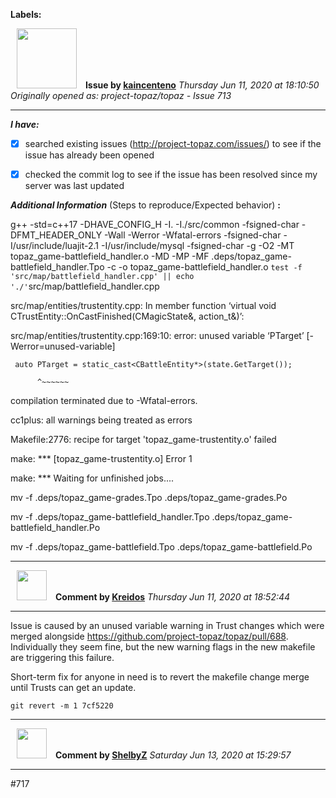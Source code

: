 **Labels:**



<a href="https://github.com/kaincenteno"><img src="https://avatars3.githubusercontent.com/u/26943220?v=4" width="96" height="96" hspace="10"></img></a> **Issue by [kaincenteno](https://github.com/kaincenteno)**
_Thursday Jun 11, 2020 at 18:10:50_
_Originally opened as: project-topaz/topaz - Issue 713_

----

<!-- place 'x' mark between square [] brackets to checkmark box -->
**_I have:_**

- [x] searched existing issues (http://project-topaz.com/issues/) to see if the issue has already been opened
- [x] checked the commit log to see if the issue has been resolved since my server was last updated

**_Additional Information_** (Steps to reproduce/Expected behavior) **:** 

g++ -std=c++17 -DHAVE_CONFIG_H -I. -I./src/common   -fsigned-char -DFMT_HEADER_ONLY -Wall -Werror -Wfatal-errors      -fsigned-char -I/usr/include/luajit-2.1 -I/usr/include/mysql   -fsigned-char -g -O2 -MT topaz_game-battlefield_handler.o -MD -MP -MF .deps/topaz_game-battlefield_handler.Tpo -c -o topaz_game-battlefield_handler.o `test -f 'src/map/battlefield_handler.cpp' || echo './'`src/map/battlefield_handler.cpp
src/map/entities/trustentity.cpp: In member function ‘virtual void CTrustEntity::OnCastFinished(CMagicState&, action_t&)’:
src/map/entities/trustentity.cpp:169:10: error: unused variable ‘PTarget’ [-Werror=unused-variable]
     auto PTarget = static_cast<CBattleEntity*>(state.GetTarget());
          ^~~~~~~
compilation terminated due to -Wfatal-errors.
cc1plus: all warnings being treated as errors
Makefile:2776: recipe for target 'topaz_game-trustentity.o' failed
make: *** [topaz_game-trustentity.o] Error 1
make: *** Waiting for unfinished jobs....
mv -f .deps/topaz_game-grades.Tpo .deps/topaz_game-grades.Po
mv -f .deps/topaz_game-battlefield_handler.Tpo .deps/topaz_game-battlefield_handler.Po
mv -f .deps/topaz_game-battlefield.Tpo .deps/topaz_game-battlefield.Po


----
<a href="https://github.com/Kreidos"><img src="https://avatars0.githubusercontent.com/u/12466395?v=4" width="48" height="48" hspace="10"></img></a> **Comment by [Kreidos](https://github.com/Kreidos)**
_Thursday Jun 11, 2020 at 18:52:44_

----

Issue is caused by an unused variable warning in Trust changes which were merged alongside https://github.com/project-topaz/topaz/pull/688. Individually they seem fine, but the new warning flags in the new makefile are triggering this failure.

Short-term fix for anyone in need is to revert the makefile change merge until Trusts can get an update.
`git revert -m 1 7cf5220`


----
<a href="https://github.com/ShelbyZ"><img src="https://avatars0.githubusercontent.com/u/1033099?v=4" width="48" height="48" hspace="10"></img></a> **Comment by [ShelbyZ](https://github.com/ShelbyZ)**
_Saturday Jun 13, 2020 at 15:29:57_

----

#717 
